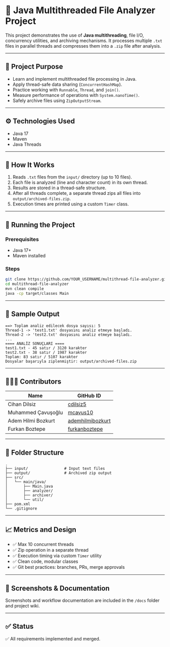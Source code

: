 # 🧵 Java Multithreaded File Analyzer Project

This project demonstrates the use of **Java multithreading**, file I/O, concurrency utilities, and archiving mechanisms. It processes multiple `.txt` files in parallel threads and compresses them into a `.zip` file after analysis.

---

## 📌 Project Purpose

- Learn and implement multithreaded file processing in Java.
- Apply thread-safe data sharing (`ConcurrentHashMap`).
- Practice working with `Runnable`, `Thread`, and `join()`.
- Measure performance of operations with `System.nanoTime()`.
- Safely archive files using `ZipOutputStream`.

---

## ⚙️ Technologies Used

- Java 17
- Maven
- Java Threads
---

## 🧪 How It Works

1. Reads `.txt` files from the `input/` directory (up to 10 files).
2. Each file is analyzed (line and character count) in its own thread.
3. Results are stored in a thread-safe structure.
4. After all threads complete, a separate thread zips all files into `output/archived-files.zip`.
5. Execution times are printed using a custom `Timer` class.

---

## 🚀 Running the Project

### Prerequisites
- Java 17+
- Maven installed

### Steps
```bash
git clone https://github.com/YOUR_USERNAME/multithread-file-analyzer.git
cd multithread-file-analyzer
mvn clean compile
java -cp target/classes Main
```

---

## 🧾 Sample Output

```
==> Toplam analiz edilecek dosya sayısı: 5
Thread-1 -> 'test1.txt' dosyasını analiz etmeye başladı.
Thread-2 -> 'test2.txt' dosyasını analiz etmeye başladı.
...
==== ANALİZ SONUÇLARI ====
test1.txt - 45 satır / 3120 karakter
test2.txt - 38 satır / 1987 karakter
Toplam: 83 satır / 5107 karakter
Dosyalar başarıyla ziplenmiştir: output/archived-files.zip
```

---

## 🧑‍🤝‍🧑 Contributors

| Name               | GitHub ID          |
|--------------------|--------------------|
| Cihan Dilsiz       | [cdilsiz5](https://github.com/cdilsiz5) |
| Muhammed Çavuşoğlu | [mcavus10](https://github.com/mcavus10) |
| Adem Hilmi Bozkurt | [ademhilmibozkurt](https://github.com/ademhilmibozkurt) |
| Furkan Boztepe     | [furkanboztepe](https://github.com/furkanboztepe) |

---

## 📁 Folder Structure

```
.
├── input/                # Input text files
├── output/               # Archived zip output
├── src/
│   └── main/java/
│       ├── Main.java
│       ├── analyzer/
│       ├── archiver/
│       └── util/
├── pom.xml
└── .gitignore
```

---

## 📈 Metrics and Design

- ✅ Max 10 concurrent threads
- ✅ Zip operation in a separate thread
- ✅ Execution timing via custom `Timer` utility
- ✅ Clean code, modular classes
- ✅ Git best practices: branches, PRs, merge approvals

---

## 📌 Screenshots & Documentation

Screenshots and workflow documentation are included in the `/docs` folder and project wiki.

---

## ✅ Status

✅ All requirements implemented and merged.
